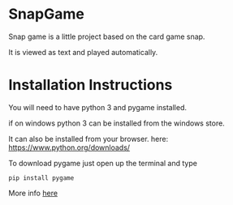 # SnapGame

Snap game is a little project based on the card game snap.

It is viewed as text and played automatically.

# Installation Instructions

You will need to have python 3 and pygame installed.

if on windows python 3 can be installed from the windows store.

It can also be installed from your browser. here: https://www.python.org/downloads/

To download pygame just open up the terminal and type

```pip install pygame```

More info [here](https://petlja.org/biblioteka/r/lekcije/TxtProgInPythonEng/03_pygame-03_pygame_01_intro#:~:text=Just%20type%20pip3%20install%20pygame,3%20-m%20pip%20install%20pygame%20.)

